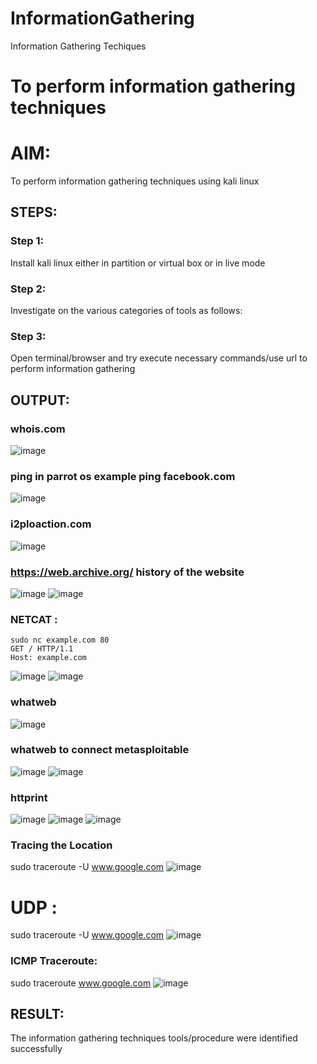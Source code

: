 # InformationGathering
Information Gathering Techiques

# To perform information gathering techniques

# AIM:

To perform information gathering techniques using kali linux 

## STEPS:

### Step 1:

Install kali linux either in partition or virtual box or in live mode

### Step 2:

Investigate on the various categories of tools as follows:

### Step 3:
Open terminal/browser and try execute necessary commands/use url to perform information gathering


## OUTPUT:
### whois.com
![image](https://github.com/user-attachments/assets/c7c15d02-09da-44ef-810a-05b2fd6318a1)

### ping in parrot os example ping facebook.com
![image](https://github.com/user-attachments/assets/42809572-c17e-4f0f-b11b-ebba125bec78)

### i2ploaction.com
![image](https://github.com/user-attachments/assets/30cd4216-2ec1-48ba-8cec-391d4d1fc3fe)

### https://web.archive.org/ history of the website
![image](https://github.com/user-attachments/assets/69b2fb3e-ebb3-4576-8be2-7150f7b906ad)
![image](https://github.com/user-attachments/assets/31d6e177-f8ac-4bf0-b07c-0b55cd1b7a0f)

### NETCAT :
```
sudo nc example.com 80
GET / HTTP/1.1
Host: example.com

```
![image](https://github.com/user-attachments/assets/e11f3702-ea47-4c11-8bbf-fb4b71338430)
![image](https://github.com/user-attachments/assets/73d42949-5bcd-4e64-9299-1baa7b104180)

### whatweb
![image](https://github.com/user-attachments/assets/d4e4c7d3-fb7f-431a-a2b0-6f3f8ac40f6e)

### whatweb to connect metasploitable
![image](https://github.com/user-attachments/assets/4bd949e8-fc75-46ac-addd-ee73269621f8)
![image](https://github.com/user-attachments/assets/8cb29c00-391a-4430-adab-09811dc50382)

### httprint
![image](https://github.com/user-attachments/assets/c71507fd-f4dc-4ed8-85f1-590c3372da0d)
![image](https://github.com/user-attachments/assets/b9f4421e-e5bd-4289-95fa-027e82617e1b)
![image](https://github.com/user-attachments/assets/50a76735-56e4-4a4a-8f18-abed42f48ea4)

### Tracing the Location
sudo traceroute -U www.google.com
![image](https://github.com/user-attachments/assets/abe3e942-a81c-465e-bcbd-ce6811478a2f)

# UDP :
sudo traceroute -U www.google.com
![image](https://github.com/user-attachments/assets/0777836a-836b-49d5-86f1-7c11a9dd42da)

### ICMP Traceroute:
sudo traceroute  www.google.com
![image](https://github.com/user-attachments/assets/e85a0687-851c-4dd0-9ace-58781baa869f)

## RESULT:
The information gathering techniques tools/procedure were  identified successfully
